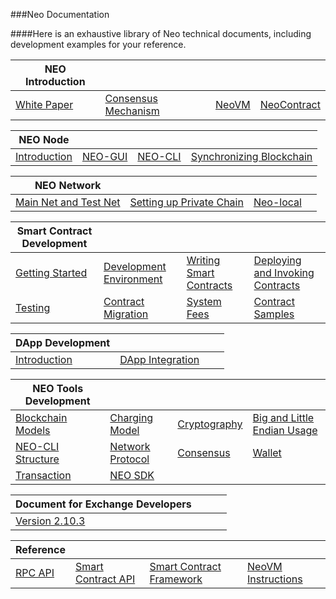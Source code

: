 ###Neo Documentation

####Here is an exhaustive library of Neo technical documents, including development examples for your reference.

| NEO Introduction  | | | |
| ---------------------------------- | ----------------------------------------------- | ---------------------------------- | ---------------------------------------------- |
| [White Paper](basic/whitepaper.md) | [Consensus Mechanism](basic/technology/dbft.md) | [NeoVM](basic/technology/neovm.md) | [NeoContract](basic/technology/neocontract.md) |

| NEO Node | | | |
| ------------------------------------ | ------------------------------ | ---------------------------- | ---------------------------------------------- |
| [Introduction](node/introduction.md) | [NEO-GUI](node/gui/install.md) | [NEO-CLI](node/cli/setup.md) | [Synchronizing Blockchain](node/syncblocks.md) |

| NEO Network | | | |
| ------------------------------------------- | ---------------------------------------------------------- | ---------------------------------------------- | ---- |
| [Main Net and Test Net](network/testnet.md) | [Setting up Private Chain ](network/private-chain/solo.md) | [Neo-local](network/private-chain/neolocal.md) |      |

| Smart Contract Development | | | |
| ---------------------------------------------------- | ------------------------------------------------------------ | --------------------------------------------- | ------------------------------------------------------- |
| [Getting Started](sc/gettingstarted/introduction.md) | [Development Environment](sc/devenv/getting-started-csharp-mac.md) | [Writing Smart Contracts](sc/write/basics.md) | [Deploying and Invoking Contracts](sc/deploy/deploy.md) |
| [Testing](sc/test.md)                                | [Contract Migration](sc/migrate.md)                          | [System Fees](sc/fees.md)                     | [Contract Samples](sc/sample/HelloWorld.md)             |

| DApp Development | | | |
| ------------------------------------------- | ---------------------------------------------------------- | ---------------------------------------------- | ---- |
| [Introduction](dapp/intro.md) | [DApp Integration ](dapp/integ.md) |  |      |


| NEO Tools Development | | | |
| ------------------------------------------------------------ | ------------------------------------------------------------ | ------------------------------------------------------- | ---------------------------------------------- |
| [Blockchain Models](tooldev/concept/blockchain/block.md)     | [Charging Model](tooldev/concept/charging_model.md)          | [Cryptography](tooldev/concept/cryptography/encode_algorithm.md) | [Big and Little Endian Usage](tooldev/concept/endian.md) |
| [NEO-CLI Structure](tooldev/neo_cli_structure.md) | [Network Protocol](tooldev/network-protocol.md) | [Consensus](tooldev/consensus/consensus_algorithm.md) | [Wallet](tooldev/wallets.md) |
| [Transaction](tooldev/transaction/transaction.md) | [NEO SDK](tooldev/sdk/introduction.md) |                                                         |                                                |

| Document for Exchange Developers | | | |
| ----------------------------------------------- | ---- | ---- | ---- |
| [Version 2.10.3](exchange/2.10.3/deploynode.md) |      |      |      |

| Reference  | | | |
| ---------------------------------------------- | -------------------------------------------- | ------------------------------------------------- | ----------------------------------------------------------- |
| [RPC API](reference/rpc/latest-version/api.md) | [Smart Contract API](reference/scapi/api.md) | [Smart Contract Framework](reference/scapi/fw.md) | [NeoVM Instructions](reference/neo_vm.md) |

<link href="index.css" rel="stylesheet" />